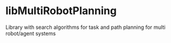 # libMultiRobotPlanning
Library with search algorithms for task and path planning for multi robot/agent systems
